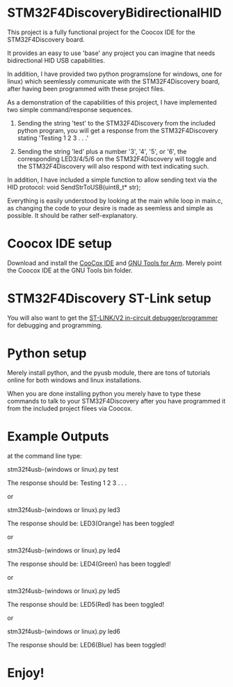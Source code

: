 STM32F4DiscoveryBidirectionalHID
================================

This project is a fully functional project for the Coocox IDE for the STM32F4Discovery board.

It provides an easy to use 'base' any project you can imagine that needs bidirectional HID USB capabilities.

In addition, I have provided two python programs(one for windows, one for linux) which seemlessly communicate with the STM32F4Discovery board, after having been programmed with these project files.

As a demonstration of the capabilities of this project, I have implemented two simple command/response sequences.

1. Sending the string 'test' to the STM32F4Discovery from the included python program, you will get a response from the STM32F4Discovery stating 'Testing 1 2 3 . . .'

2. Sending the string 'led' plus a number '3', '4', '5', or '6', the corresponding LED3/4/5/6 on the STM32F4Discovery will toggle and the STM32F4Discovery will also respond with text indicating such.

In addition, I have included a simple function to allow sending text via the HID protocol: void SendStrToUSB(uint8_t* str);

Everything is easily understood by looking at the main while loop in main.c, as changing the code to your desire is made as seemless and simple as possible. It should be rather self-explanatory.

Coocox IDE setup
================

Download and install the [CooCox IDE](http://www.coocox.org/index.html) and [GNU Tools for Arm](https://launchpad.net/gcc-arm-embedded). Merely point the Coocox IDE at the GNU Tools bin folder.

STM32F4Discovery ST-Link setup
==============================

You will also want to get the [ST-LINK/V2 in-circuit debugger/programmer](http://www.st.com/web/catalog/tools/FM146/CL1984/SC724/SS1677/PF251168) for debugging and programming.

Python setup
============

Merely install python, and the pyusb module, there are tons of tutorials online for both windows and linux installations.

When you are done installing python you merely have to type these commands to talk to your STM32F4Discovery after you have programmed it from the included project filees via Coocox.

Example Outputs
===============

at the command line type:

stm32f4usb-(windows or linux).py test

The response should be: Testing 1 2 3 . . .

or

stm32f4usb-(windows or linux).py led3

The response should be: LED3(Orange) has been toggled!

or

stm32f4usb-(windows or linux).py led4

The response should be: LED4(Green) has been toggled!

or

stm32f4usb-(windows or linux).py led5

The response should be: LED5(Red) has been toggled!

or

stm32f4usb-(windows or linux).py led6

The response should be: LED6(Blue) has been toggled!

Enjoy!
======
